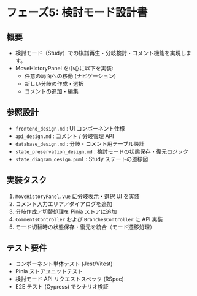 # フェーズ5: 検討モード設計書

## 概要
- 検討モード（Study）での棋譜再生・分岐検討・コメント機能を実現します。
- MoveHistoryPanel を中心に以下を実装:
  - 任意の局面への移動 (ナビゲーション)
  - 新しい分岐の作成・選択
  - コメントの追加・編集

## 参照設計
- `frontend_design.md`                        : UI コンポーネント仕様
- `api_design.md`                             : コメント / 分岐管理 API
- `database_design.md`                        : 分岐・コメント用テーブル設計
- `state_preservation_design.md`              : 検討モードの状態保存・復元ロジック
- `state_diagram_design.puml`                 : Study ステートの遷移図

## 実装タスク
1. `MoveHistoryPanel.vue` に分岐表示・選択 UI を実装
2. コメント入力エリア／ダイアログを追加
3. 分岐作成／切替処理を Pinia ストアに追加
4. `CommentsController` および `BranchesController` に API 実装
5. モード切替時の状態保存・復元を統合（モード遷移処理）

## テスト要件
- コンポーネント単体テスト (Jest/Vitest)
- Pinia ストアユニットテスト
- 検討モード API リクエストスペック (RSpec)
- E2E テスト (Cypress) でシナリオ検証 
